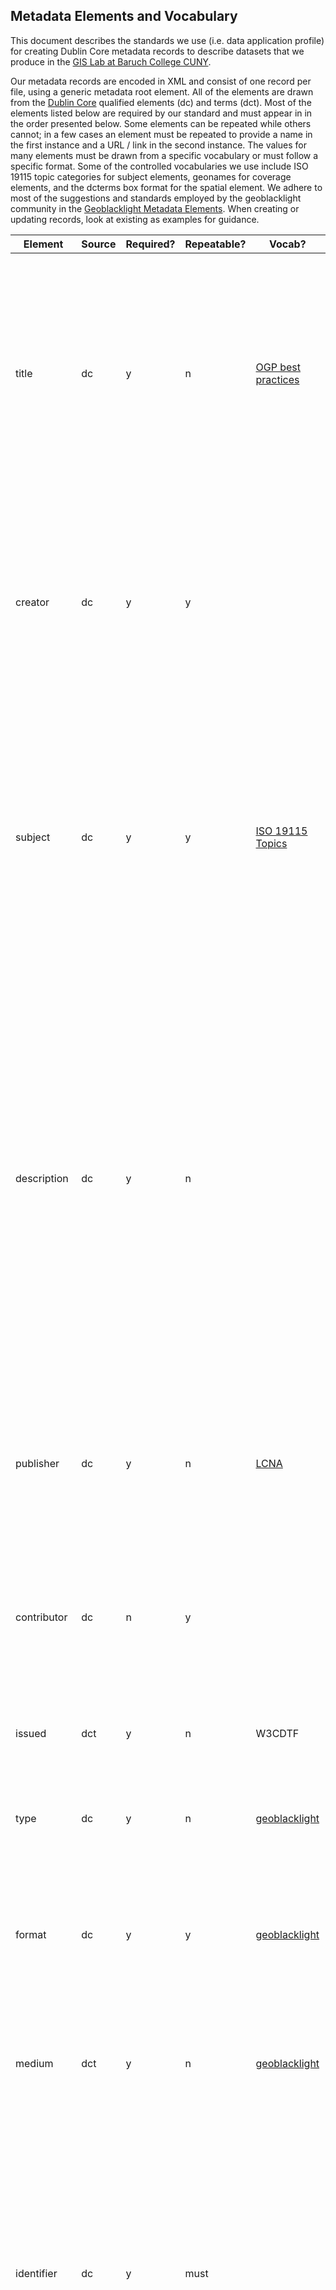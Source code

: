 ## Metadata Elements and Vocabulary

This document describes the standards  we use (i.e. data application profile) for creating Dublin Core metadata records to describe datasets  that we produce in the [GIS Lab at Baruch College CUNY](https://www.baruch.cuny.edu/confluence/display/geoportal/GIS+Lab).

Our metadata records are encoded in XML and consist of one record per file, using a generic metadata root element. All of the elements are drawn  from the [Dublin Core](https://www.dublincore.org/specifications/dublin-core/dcmi-terms/) qualified elements (dc) and terms (dct). Most of the elements listed  below are required by our standard and must appear in in the order  presented below. Some elements can be repeated while others cannot; in a few cases an element must be repeated to provide a name in the first  instance and a URL / link in the second instance. The values for many  elements must be drawn from a specific vocabulary or must follow a  specific format. Some of the controlled vocabularies we use include ISO  19115 topic categories for subject elements, geonames for coverage  elements, and the dcterms box format for the spatial element. We adhere  to most of the suggestions and standards employed by the geoblacklight  community in the [Geoblacklight Metadata Elements](https://github.com/geoblacklight/geoblacklight/wiki/GeoBlacklight-1.0-Metadata-Elements). When creating or updating records, look at existing as examples for guidance.

| Element             | Source | Required? | Repeatable? | Vocab?                                                       | Instructions                                                 |
| ------------------- | ------ | --------- | ----------- | ------------------------------------------------------------ | ------------------------------------------------------------ |
| title               | dc     | y         | n           | [OGP best practices](http://opengeoportal.io/working-groups/metadata/metadata-creation-guide/) | The name of the resource plainly expressed in the manner in which it's  published, i.e. 'NYC Geodatabase' or 'Tax Exempt Organizations in NYC'.  If it's an individual spatial layer, use the formal title that includes  features, place, and time: 'Subway Routes, New York NY, May 2019'. |
| creator             | dc     | y         | y           |                                                              | The name of the primary person who created the resource. If two or more  people shared equally in creating the resource, or if a person made  significant revisions, add them as an additional creator. Otherwise add  them as a contributor. |
| subject             | dc     | y         | y           | [ISO 19115 Topics](https://www2.usgs.gov/science/about/thesaurus-full.php?thcode=15) | Include as many of the topic categories that apply, but only use ones that  unambiguously describe the resource (read the definitions carefully).  Avoid using the 'location' topic unless the definition specifically  applies to the resource. Follow the capitalization and camel case  syntax. |
| description         | dc     | y         | n           |                                                              | A one-paragraph description of the resource that describes: what it is,  what it contains, how it was created, what it can be used for, and  important caveats or restrictions. Add important details that are  relevant for discovering and describing the resource and incorporate key terms. Avoid embedding information like dates or coordinate reference  systems that need to be updated frequently and / or are incorporated in  other elements. Check your spelling. |
| publisher           | dc     | y         | n           | [LCNA](http://id.loc.gov/authorities/names.html)             | Use the name of the organization that publishes the resource as written in  the LC Name Authority file. If we created it, it should be 'Newman  Library (Bernard M. Baruch College)'. |
| contributor         | dc     | n         | y           |                                                              | The name(s) of other people who helped create the resource, or who created a minor or routine update. If the update was a significant revision, add  them as a creator instead. |
| issued              | dct    | y         | n           | W3CDTF                                                       | The date we published or issued the resource, written as YYYY-MM. |
| type                | dc     | y         | n           | [geoblacklight ](https://github.com/geoblacklight/geoblacklight/wiki/Type-values) | In most cases this will be 'Dataset'. Drawn from geoblacklight type values, in turn based on DC. |
| format              | dc     | y         | y           | [geoblacklight](https://github.com/geoblacklight/geoblacklight/wiki/Format-values) | The file format of the resource. Use the geoblacklight list for spatial  data. Repeat if this record is used to describe multiple formats of the  same resource. |
| medium              | dct    | y         | n           | [geoblacklight](https://github.com/geoblacklight/geoblacklight/wiki/Geometry-type-values) | The type of spatial format for the source: a type of vector geometry,  raster format, tabular, etc. Use the geoblacklight geometry vocabulary. |
| identifier          | dc     | y         | must        |                                                              | This is an identifier for the resource and must be repeated: the first  instance should be the name of the file with its extension, and the  second should by the full url where the resource is stored without the  file name. We're following this approach because we don't have a  repository where resources have permanent URLs. |
| source              | dc     | y         | y           |                                                              | These are sources that were used to create the dataset: name of department or agency, name of dataset (separated by a comma), i.e. 'US Census Bureau, 2018 American Community Survey'. Do not provide links. |
| language            | dc     | y         | y           | [geoblacklight](https://github.com/geoblacklight/geoblacklight/wiki/GeoBlacklight-1.0-Metadata-Elements#language) | The language the resource is written in, spelled out in common English  usage, i.e. 'English', 'Spanish', etc. Do not use language codes. |
| is part of          | dct    | n         | n           |                                                              | The name of the collection of datasets to which this file belongs. Check other records to insure you're being consistent. |
| coverage            | dc     | y         | y           | [geonames](https://www.geonames.org/)                        | Names of specific geographic areas or features that contain or cover the  resource. Use geonames for vocabulary and spell out the full place  hierarchy, i.e. New York, New York, United States. The first entry  should cover the largest area that encompasses the resource. |
| spatial             | dct    | y         | n           | [DC Box](https://www.dublincore.org/specifications/dublin-core/dcmi-box/) | A bounding box in the Dublin Core Box format that captures the geographic extent of the resource, and expresses the CRS of the resource if it's  spatial. Provide the name of the geographic area in the geonames format, each of the bounding limit coordinates, units the coordinates are in, and CRS name / map  projection as expressed in [Spatial Reference](https://spatialreference.org/). Use GIS to determine the limits. For spatial data use the CRS that the  layer is in. For non-spatial data use WGS 84 degrees of longitude and  latitude. |
| temporal            | dct    | y         | y           | W3CDTF                                                       | A point in time or time period that the resource covers. For a point in  time specify YYYY or YYYY-MM or YYYY-MM-DD. Be general: only provide the month when source data is updated more than once a year, and the day if updated more than once a month. For time period use YYYY-YYYY for a  range of years. For consistency refer to previous records to determine  how specific you should be. |
| provenance          | dct    | y         | n           | [geoblacklight](https://github.com/geoblacklight/geoblacklight/wiki/GeoBlacklight-1.0-Metadata-Elements#provenance) | The name of the institution that's providing the resource. For us, it's: 'Baruch CUNY'. |
| rights              | dc     | y         | n           | [geoblacklight](https://github.com/geoblacklight/geoblacklight/wiki/GeoBlacklight-1.0-Metadata-Elements#rights) | Specify as either 'Public' or 'Restricted' .                 |
| license             | dct    | y         | must        |                                                              | There should be two instances of this element: the first is the official name of the license (usually [Creative Commons](https://creativecommons.org/licenses/)) and the second is a link to the license. Provide the name of the  license followed by abbreviations or version number if applicable, i.e. 'Creative Commons Attribution-NonCommercial-ShareAlike CC BY-NC-SA'. |
| accrual periodicity | dc     | y         | n           | [DC Frequency](https://www.dublincore.org/specifications/dublin-core/collection-description/frequency/2007-03-09/) | How often the resource is updated. Use subset of terms from DC for  frequency: 'Biennial', 'Annual', 'Semiannual', 'Quarterly', 'Irregular'. |

